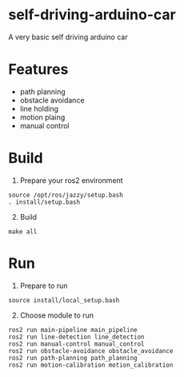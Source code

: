 # self-driving-arduino-car

A very basic self driving arduino car

# Features
- path planning
- obstacle avoidance
- line holding
- motion plaing
- manual control

# Build
1. Prepare your ros2 environment
```
source /opt/ros/jazzy/setup.bash
. install/setup.bash
```

2. Build
```
make all
```

# Run
1. Prepare to run
```
source install/local_setup.bash
```

2. Choose module to run
```
ros2 run main-pipeline main_pipeline
ros2 run line-detection line_detection
ros2 run manual-control manual_control
ros2 run obstacle-avoidance obstacle_avoidance
ros2 run path-planning path_planning
ros2 run motion-calibration motion_calibration
```
